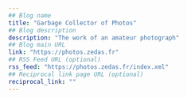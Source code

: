```yaml
---
## Blog name
title: "Garbage Collector of Photos"
## Blog description
description: "The work of an amateur photograph"
## Blog main URL
link: "https://photos.zedas.fr"
## RSS Feed URL (optional)
rss_feed: "https://photos.zedas.fr/index.xml"
## Reciprocal link page URL (optional)
reciprocal_link: ""
---
```


